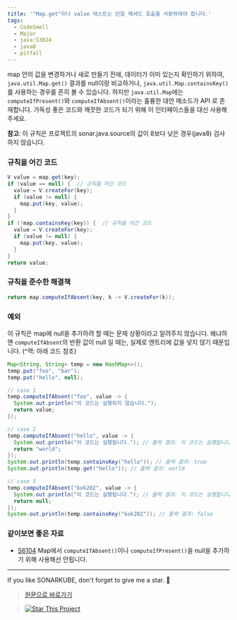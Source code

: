 ```yaml
---
title: '"Map.get"이나 value 테스트는 단일 메서드 호출을 사용하여야 합니다.'
tags:
  - CodeSmell
  - Major
  - java:S3824
  - java8
  - pitfall
---
```


map 안의 값을 변경하거나 새로 만들기 전에, 데이터가 이미 있는지 확인하기 위하여, `java.util.Map.get()` 결과를 null이랑 비교하거나, `java.util.Map.containsKey()`를 사용하는 경우를 흔히 볼 수 있습니다.
하지만 `java.util.Map`에는 `computeIfPresent()`와 `computeIfAbsent()`이라는 훌륭한 대안 메소드가 API 로 존재합니다.
가독성 좋은 코드와 깨끗한 코드가 되기 위해 이 인터페이스들을 대신 사용해주세요.

**참고**: 이 규칙은 프로젝트의 sonar.java.source의 값이 8보다 낮은 경우(java8) 검사하지 않습니다.

### 규칙을 어긴 코드

```java
V value = map.get(key);
if (value == null) {  // 규칙을 어긴 코드
  value = V.createFor(key);
  if (value != null) {
    map.put(key, value);
  }
}
if (!map.containsKey(key)) {  // 규칙을 어긴 코드
  value = V.createFor(key);
  if (value != null) {
    map.put(key, value);
  }
}
return value;
```

### 규칙을 준수한 해결책

```java
return map.computeIfAbsent(key, k -> V.createFor(k));
```

### 예외

이 규칙은 map에 null을 추가하려 할 때는 문제 상황이라고 알려주지 않습니다.
왜냐하면 `computeIfAbsent`의 반환 값이 null 일 때는, 실제로 엔트리에 값을 넣지 않기 때문입니다. (^역: 아래 코드 참조)

```java
Map<String, String> temp = new HashMap<>();
temp.put("foo", "bar");
temp.put("hello", null);

// case 1
temp.computeIfAbsent("foo", value -> {
  System.out.println("이 코드는 실행되지 않습니다.");
  return value;
});

// case 2
temp.computeIfAbsent("hello", value -> {
  System.out.println("이 코드는 실행됩니다."); // 출력 결과: 이 코드는 실행됩니다.
  return "world";
});
System.out.println(temp.containsKey("hello")); // 출력 결과: true
System.out.println(temp.get("hello")); // 출력 결과: world

// case 3
temp.computeIfAbsent("kok202", value -> {
  System.out.println("이 코드는 실행됩니다."); // 출력 결과: 이 코드는 실행됩니다.
  return null;
});
System.out.println(temp.containsKey("kok202")); // 출력 결과: false
```

### 같이보면 좋은 자료

- [S6104](https://rules.sonarsource.com/java/RSPEC-6104) Map에서 `computeIfAbsent()`이나 `computeIfPresent()`을 null을 추가하기 위해 사용해선 안됩니다.

---

If you like SONARKUBE, don't forget to give me a star. :star2:

> [원문으로 바로가기](https://rules.sonarsource.com/java/tag/java8/RSPEC-3824)

> [![Star This Project](https://img.shields.io/github/stars/kantabile/sonarkube.svg?label=Stars&style=social)](https://github.com/kantabile/sonarkube)
